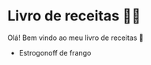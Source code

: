# Livro de receitas :man_cook:

Olá! Bem vindo ao meu livro de receitas :wave:

- Estrogonoff de frango
